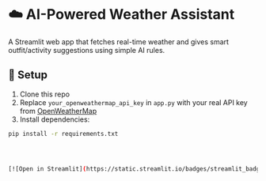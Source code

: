 # ☁️ AI-Powered Weather Assistant

A Streamlit web app that fetches real-time weather and gives smart outfit/activity suggestions using simple AI rules.

## 🔧 Setup
1. Clone this repo
2. Replace `your_openweathermap_api_key` in `app.py` with your real API key from [OpenWeatherMap](https://openweathermap.org/api)
3. Install dependencies:
```bash
pip install -r requirements.txt




[![Open in Streamlit](https://static.streamlit.io/badges/streamlit_badge_black_white.svg)](https://https://weatherapp-zfhwet2f5wdgtzq4dv9uau.streamlit.app/)

